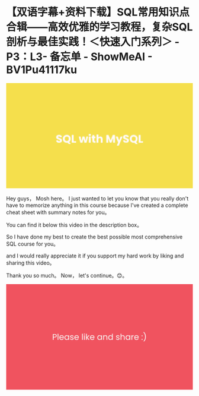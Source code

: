 # 【双语字幕+资料下载】SQL常用知识点合辑——高效优雅的学习教程，复杂SQL剖析与最佳实践！＜快速入门系列＞ - P3：L3- 备忘单 - ShowMeAI - BV1Pu41117ku

![](img/1a3bebe5e3b6be5376d8331c9a6944e0_0.png)

Hey guys， Mosh here。 I just wanted to let you know that you really don't have to memorize anything in this course because I've created a complete cheat sheet with summary notes for you。

 You can find it below this video in the description box。

 So I have done my best to create the best possible most comprehensive SQL course for you。

 and I would really appreciate it if you support my hard work by liking and sharing this video。

 Thank you so much。 Now， let's continue。😊。

![](img/1a3bebe5e3b6be5376d8331c9a6944e0_2.png)